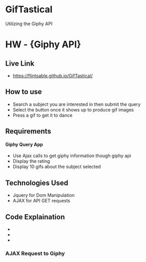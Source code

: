 # GifTastical
Utilizing the Giphy API

# HW - {Giphy API}


## Live Link 
 - https://flintsable.github.io/GifTastical/

## How to use
 - Search a subject you are interested in then submit the query
 - Select the button once it shows up to produce gif images
 - Press a gif to get it to dance


## Requirements
#### Giphy Query App

- Use Ajax calls to get giphy information though giphy api
- Display the rating
- Display 10 gifs about the subject selected


## Technologies Used
- Jquery for Dom Manipulation
- AJAX for API GET requests

## Code Explaination
- 
-
-  



### AJAX Request to Giphy
